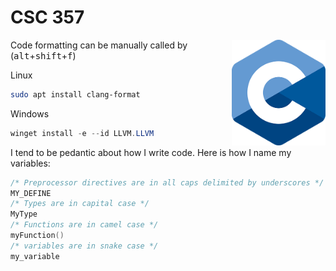 # CSC 357

[<img src="assets/img/c-logo.png" align="right" width="150">](https://github.com/Kaweees/csc-357)


Code formatting can be manually called by (<kbd>alt</kbd>+<kbd>shift</kbd>+<kbd>f</kbd>)


Linux
```sh
sudo apt install clang-format
```

Windows
```ps1
winget install -e --id LLVM.LLVM
```

I tend to be pedantic about how I write code. Here is how I name my variables:
```c
/* Preprocessor directives are in all caps delimited by underscores */
MY_DEFINE
/* Types are in capital case */
MyType
/* Functions are in camel case */
myFunction()
/* variables are in snake case */
my_variable
```
